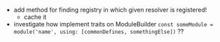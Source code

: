 - add method for finding registry in which given resolver is registered!
  - cache it
- investigate how implement traits on ModuleBuilder
  `const someModule = module('name', using: [commonDefines, somethingElse])` ??
